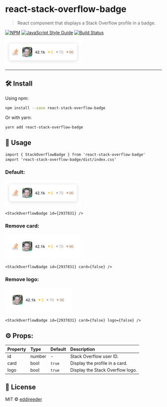 # react-stack-overflow-badge

> React component that displays a Stack Overflow profile in a badge.

[![NPM](https://img.shields.io/npm/v/react-stack-overflow-badge.svg)](https://www.npmjs.com/package/react-stack-overflow-badge) [![JavaScript Style Guide](https://img.shields.io/badge/code_style-standard-brightgreen.svg)](https://standardjs.com) [![Build Status](https://travis-ci.org/eddireeder/react-stack-overflow-badge.svg?branch=main)](https://travis-ci.org/eddireeder/react-stack-overflow-badge)

<img src="https://github.com/eddireeder/react-stack-overflow-badge/blob/main/example/demo/1.png?raw=true" height="80">

---

## 🛠 Install

Using npm:

```bash
npm install --save react-stack-overflow-badge
```

Or with yarn:

```bash
yarn add react-stack-overflow-badge
```

## 🚀 Usage

```tsx
import { StackOverflowBadge } from 'react-stack-overflow-badge'
import 'react-stack-overflow-badge/dist/index.css'
```

### Default:

<img src="https://github.com/eddireeder/react-stack-overflow-badge/blob/main/example/demo/1.png?raw=true" height="80">

```tsx
<StackOverflowBadge id={2937831} />
```

### Remove card:

<img src="https://github.com/eddireeder/react-stack-overflow-badge/blob/main/example/demo/2.png?raw=true" height="80">

```tsx
<StackOverflowBadge id={2937831} card={false} />
```

### Remove logo:

<img src="https://github.com/eddireeder/react-stack-overflow-badge/blob/main/example/demo/3.png?raw=true" height="80">

```tsx
<StackOverflowBadge id={2937831} card={false} logo={false} />
```

## ⚙️ Props:

| Property | Type   | Default | Description                      |
| :------- | :----- | :------ | :------------------------------- |
| id       | number | -       | Stack Overflow user ID.          |
| card     | bool   | `true`  | Display the profile in a card.   |
| logo     | bool   | `true`  | Display the Stack Overflow logo. |

## 📜 License

MIT © [eddireeder](https://github.com/eddireeder)
